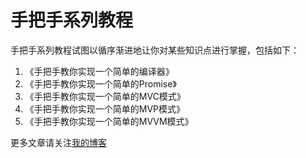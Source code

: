 # 手把手系列教程
手把手系列教程试图以循序渐进地让你对某些知识点进行掌握，包括如下：

1. 《手把手教你实现一个简单的编译器》
2. 《手把手教你实现一个简单的Promise》
3. 《手把手教你实现一个简单的MVC模式》
4. 《手把手教你实现一个简单的MVP模式》
5. 《手把手教你实现一个简单的MVVM模式》

更多文章请关注[我的博客](http://www.dulinrain.top)
